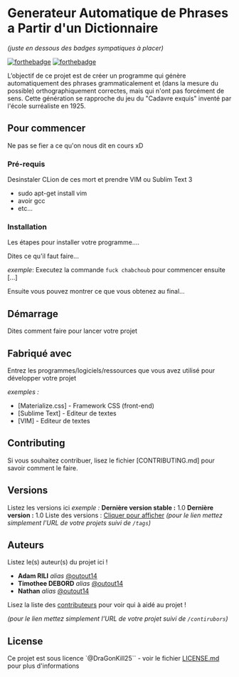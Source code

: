 # Generateur Automatique de Phrases a Partir d'un Dictionnaire
_(juste en dessous des badges sympatiques à placer)_

[![forthebadge](http://forthebadge.com/images/badges/built-with-love.svg)](http://forthebadge.com)
[![forthebadge](https://forthebadge.com/images/badges/ctrl-c-ctrl-v.svg)](https://forthebadge.com)

L’objectif de ce projet est de créer un programme qui génère automatiquement des
phrases grammaticalement et (dans la mesure du possible) orthographiquement correctes,
mais qui n'ont pas forcément de sens. Cette génération se rapproche du jeu du "Cadavre
exquis" inventé par l'école surréaliste en 1925.

## Pour commencer

Ne pas se fier a ce qu'on nous dit en cours xD

### Pré-requis

Desinstaler CLion de ces mort et prendre VIM ou Sublim Text 3

- sudo apt-get install vim
- avoir gcc
- etc...

### Installation

Les étapes pour installer votre programme....

Dites ce qu'il faut faire...

_exemple_: Executez la commande ``fuck chabchoub`` pour commencer ensuite [...]


Ensuite vous pouvez montrer ce que vous obtenez au final...

## Démarrage

Dites comment faire pour lancer votre projet

## Fabriqué avec

Entrez les programmes/logiciels/ressources que vous avez utilisé pour développer votre projet

_exemples :_
* [Materialize.css] - Framework CSS (front-end)
* [Sublime Text] - Editeur de textes
* [VIM] - Editeur de textes

## Contributing

Si vous souhaitez contribuer, lisez le fichier [CONTRIBUTING.md] pour savoir comment le faire.

## Versions
Listez les versions ici 
_exemple :_
**Dernière version stable :** 1.0
**Dernière version :** 1.0
Liste des versions : [Cliquer pour afficher](https://github.com/your/project-name/tags)
_(pour le lien mettez simplement l'URL de votre projets suivi de ``/tags``)_

## Auteurs
Listez le(s) auteur(s) du projet ici !
* **Adam RILI** _alias_ [@outout14](https://github.com/outout14)
* **Timothee DEBORD** _alias_ [@outout14](https://github.com/outout14)
* **Nathan** _alias_ [@outout14](https://github.com/outout14)


Lisez la liste des [contributeurs](https://github.com/your/project/contributors) pour voir qui à aidé au projet !

_(pour le lien mettez simplement l'URL de votre projet suivi de ``/contirubors``)_

## License

Ce projet est sous licence `@DraGonKill25`` - voir le fichier [LICENSE.md](LICENSE.md) pour plus d'informations